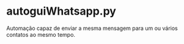 # autoguiWhatsapp.py
Automação capaz de enviar a mesma mensagem para um ou vários contatos ao mesmo tempo.
